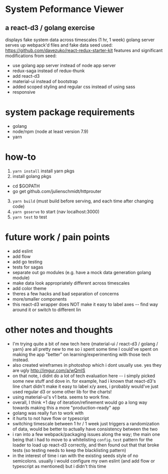 # System Peformance Viewer
## a react-d3 / golang exercise
displays fake system data across timescales (1 hr, 1 week)
golang server serves up webpack'd files and fake data
seed used: https://github.com/davezuko/react-redux-starter-kit
features and significant modifications from seed:
* use golang app server instead of node app server
* redux-saga instead of redux-thunk
* add react-d3
* material-ui instead of bootstrap
* added scoped styling and regular css instead of using sass
* responsive

# system package requirements
* golang
* node/npm (node at least version 7.9)
* yarn

# how-to
1. `yarn install` install yarn pkgs
2. install golang pkgs
* cd $GOPATH
* go get github.com/julienschmidt/httprouter
3. `yarn build` (must build before serving, and each time after changing code)
4. `yarn goserve` to start (nav localhost:3000)
5. `yarn test` to test

# future work / pain points
* add eslint
* add flow
* add go testing
* tests for sagas
* separate out go modules (e.g. have a mock data generation golang module)
* make data look appropriately different across timescales
* add color theme
* theres a few hacks and bad separation of concerns
* more/smaller components
* this react-d3 wrapper does NOT make it easy to label axes -- find way around it or switch to different lin

# other notes and thoughts
* I'm trying quite a bit of new tech here {material-ui / react-d3 / golang / yarn} are all pretty new to me so i spent some time I could've spent on making the app "better" on learning/experimenting with those tech instead.
* also created wireframes in photoshop which i dont usually use. yes they are ugly http://imgur.com/a/wQmIS
* on that note, i didnt do a lot of tech evaluation here -- i simply picked some new stuff and dove in. for example, had i known that react-d3's line chart didn't make it easy to label x/y axes, i probably would've just used regular d3 or some other lib for the charts!
* using material-ui's v1 beta. seems to work fine.
* overall, I think +1 day of iteration/refinement would go a long way towards making this a more "production-ready" app
* golang was really fun to work with
* it hurts to not have flow or typescript
* switching timescale between 1 hr / 1 week just triggers a randomization of data, would be better to actually have consistency between the two
* i ran into a few webpack/packaging issues along the way; the main one being that i had to move to a whitelisting `config.test` pattern for the loader to load up react-d3 correctly, and then found out that that broke tests (so testing needs to keep the blacklisting pattern)
* in the interest of time i ran with the existing seeds style of no semicolons. usually i would configure my own eslint (and add flow or typescript as mentioned) but i didn't this time
